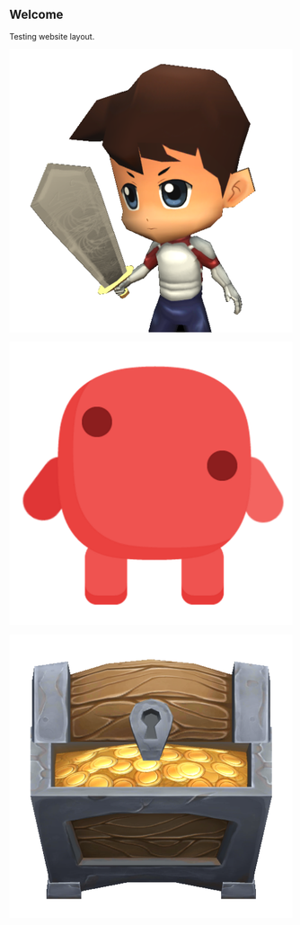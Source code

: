 ## Welcome

Testing website layout.

![Image](assets/images/rockslideicon.png)

![Image](assets/images/supergrappleicon.png)

![Image](assets/images/questoflegendicon.png)
